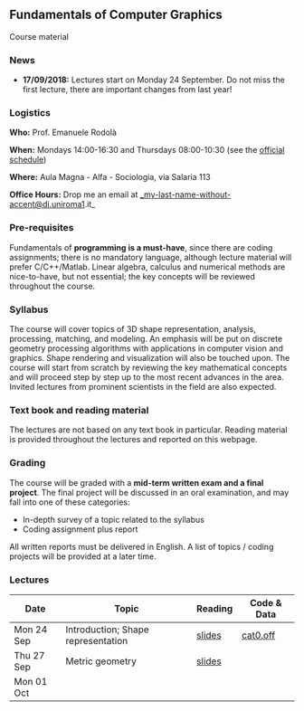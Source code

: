 ## Fundamentals of Computer Graphics

Course material

### News

- **17/09/2018:** Lectures start on Monday 24 September. Do not miss the first lecture, there are important changes from last year!

### Logistics

**Who:** Prof. Emanuele Rodolà

**When:** Mondays 14:00-16:30 and Thursdays 08:00-10:30 (see the [official schedule](https://www.studiareinformatica.uniroma1.it/laurea-magistrale/orario-lezioni))

**Where:** Aula Magna - Alfa - Sociologia, via Salaria 113

**Office Hours:** Drop me an email at _my-last-name-without-accent@di.uniroma1.it_

### Pre-requisites

Fundamentals of **programming is a must-have**, since there are coding assignments; there is no mandatory language, although lecture material will prefer C/C++/Matlab. Linear algebra, calculus and numerical methods are nice-to-have, but not essential; the key concepts will be reviewed throughout the course.

### Syllabus

The course will cover topics of 3D shape representation, analysis, processing, matching, and modeling. An emphasis will be put on discrete geometry processing algorithms with applications in computer vision and graphics. Shape rendering and visualization will also be touched upon. The course will start from scratch by reviewing the key mathematical concepts and will proceed step by step up to the most recent advances in the area. Invited lectures from prominent scientists in the field are also expected.

### Text book and reading material

The lectures are not based on any text book in particular. Reading material is provided throughout the lectures and reported on this webpage.

### Grading

The course will be graded with a **mid-term written exam and a final project**. The final project will be discussed in an oral examination, and may fall into one of these categories:

- In-depth survey of a topic related to the syllabus
- Coding assignment plus report

All written reports must be delivered in English. A list of topics / coding projects will be provided at a later time. 

### Lectures

**Date** | **Topic** | **Reading** | **Code & Data**
------------ | ------------- | ------------ | ------------
Mon 24 Sep | Introduction; Shape representation | [slides](https://github.com/erodola/FundCG-s1-2018/raw/master/24.09_intro/01-intro.pdf) | [cat0.off](https://github.com/erodola/FundCG-s1-2018/raw/master/24.09_intro/code/cat0.off)
Thu 27 Sep | Metric geometry | [slides](https://github.com/erodola/FundCG-s1-2018/raw/master/27.09_metric/02-metric.pdf) |
Mon 01 Oct | | |
